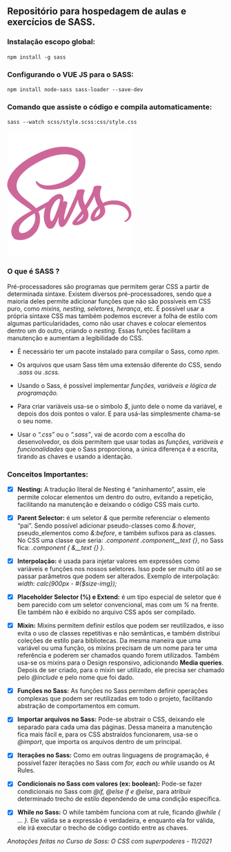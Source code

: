 ## Repositório para hospedagem de aulas e exercícios de **SASS**.

### Instalação escopo global:
```
npm install -g sass

```

### Configurando o VUE JS para o SASS:
```
npm install node-sass sass-loader --save-dev
```

### Comando que assiste o código e compila automaticamente:
```
sass --watch scss/style.scss:css/style.css
```



![img_sass](https://raw.githubusercontent.com/github/explore/80688e429a7d4ef2fca1e82350fe8e3517d3494d/topics/sass/sass.png)

### O que é SASS ?

Pré-processadores são programas que permitem gerar CSS a partir de determinada sintaxe. Existem diversos pré-processadores, sendo que a maioria deles permite adicionar funções que não são possíveis em CSS puro, como *mixins, nesting, seletores, herança*, etc. É possível usar a própria sintaxe CSS mas também podemos escrever a folha de estilo com algumas particularidades, como não usar chaves e colocar elementos dentro um do outro, criando o *nesting*. Essas funções facilitam a manutenção e aumentam a legibilidade do CSS.

* É necessário ter um pacote instalado para compilar o Sass, como *npm*.

* Os arquivos que usam Sass têm uma extensão diferente do CSS, sendo *.sass* ou *.scss.*

* Usando o Sass, é possível implementar *funções, variáveis e lógica de programação.*
  
* Para criar variáveis usa-se o símbolo *$*, junto dele o nome da variável, e depois dos dois pontos o valor. E para usá-las simplesmente chama-se o seu nome. 

*  Usar o *“.css”* ou o *“.sass”*, vai de acordo com a escolha do desenvolvedor, os dois permitem que usar todas as *funções, variáveis e funcionalidades* que o Sass proporciona, a única diferença é a escrita, tirando as chaves e usando a identação.
  
  ### Conceitos Importantes:
  
- [x] **Nesting:** A tradução literal de Nesting é “aninhamento”, assim, ele permite colocar elementos um dentro do outro, evitando a repetição, facilitando na manutenção e deixando o código CSS mais curto.

- [x] **Parent Selector:** é um seletor *&* que permite referenciar o elemento “pai”. Sendo possível adicionar pseudo-classes como *&:hover*, pseudo_elementos como *&:before*, e também sufixos para as classes. No CSS uma classe que seria: *.component .component__text {}*, no Sass fica: *.component { &__text {} }*.

- [x] **Interpolação:** é usada para injetar valores em expressões como variáveis e funções nos nossos seletores. Isso pode ser muito útil ao se passar parâmetros que podem ser alterados. Exemplo de interpolação: *width: calc(900px - #{$size-img});*
  
- [x] **Placeholder Selector (%) e Extend:** é um tipo especial de seletor que é bem parecido com um seletor convencional, mas com um *%* na frente. Ele também não é exibido no arquivo CSS após ser compilado.
  
- [x] **Mixin:** Mixins permitem definir estilos que podem ser reutilizados, e isso evita o uso de classes repetitivas e não semânticas, e também distribui coleções de estilo para bibliotecas. Da mesma maneira que uma variável ou uma função, os mixins precisam de um nome para ter uma referência e poderem ser chamados quando forem utilizados. Também usa-se os mixins para o Design responsivo, adicionando **Media queries**. Depois de ser criado, para o mixin ser utilizado, ele precisa ser chamado pelo *@include* e pelo nome que foi dado.

- [x]  **Funções no Sass:** As funções no Sass permitem definir operações complexas que podem ser reutilizadas em todo o projeto, facilitando abstração de comportamentos em comum.

- [X] **Importar arquivos no Sass:** Pode-se abstrair o CSS, deixando ele separado para cada uma das páginas. Dessa maneira a manutenção fica mais fácil e, para os CSS abstraídos funcionarem, usa-se o *@import*, que importa os arquivos dentro de um principal.

- [X] **Iterações no Sass:** Como em outras linguagens de programação, é possível fazer iterações no Sass com *for, each ou while* usando os At Rules.
- [X] **Condicionais no Sass com valores (ex: boolean):** Pode-se fazer condicionais no Sass com *@if, @else if e @else*, para atribuir determinado trecho de estilo dependendo de uma condição específica.
- [X] **While no Sass:** O while também funciona com at rule, ficando *@while <expression> { ... }*. Ele valida se a expressão é verdadeira, e enquanto ela for válida, ele irá executar o trecho de código contido entre as chaves.
  

*Anotações feitas no Curso de Sass: O CSS com superpoderes - 11/2021*

















